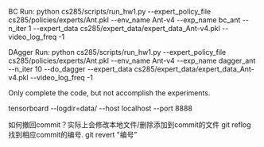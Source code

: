 BC Run:
python cs285/scripts/run_hw1.py --expert_policy_file cs285/policies/experts/Ant.pkl --env_name Ant-v4 --exp_name bc_ant --n_iter 1 --expert_data cs285/expert_data/expert_data_Ant-v4.pkl --video_log_freq -1

DAgger Run:
python cs285/scripts/run_hw1.py --expert_policy_file cs285/policies/experts/Ant.pkl --env_name Ant-v4 --exp_name dagger_ant --n_iter 10 --do_dagger --expert_data cs285/expert_data/expert_data_Ant-v4.pkl --video_log_freq -1



Only complete the code, but not accomplish the experiments.

tensorboard --logdir=data/ --host localhost --port 8888

如何撤回commit？实际上会修改本地文件/删除添加到commit的文件
git reflog 找到相应commit的编号.
git revert "编号”